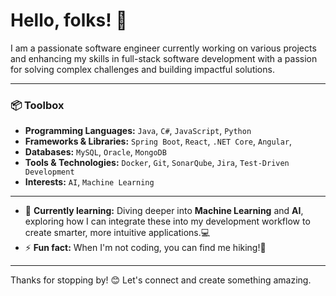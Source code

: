 # Hello, folks! 👋

I am a passionate software engineer currently working on various projects and enhancing my skills in full-stack software development with a passion for solving complex challenges and building impactful solutions.

---
### 📦 Toolbox
- **Programming Languages:** `Java`, `C#`, `JavaScript`, `Python`
- **Frameworks & Libraries:** `Spring Boot`, `React`, `.NET Core`, `Angular`, 
- **Databases:** `MySQL`, `Oracle`, `MongoDB`
- **Tools & Technologies:** `Docker`, `Git`, `SonarQube`, `Jira`, `Test-Driven Development`
- **Interests:** `AI`, `Machine Learning`

---
- 🌱 **Currently learning:** Diving deeper into **Machine Learning** and **AI**, exploring how I can integrate these into my development workflow to create smarter, more intuitive applications.💻
- ⚡ **Fun fact:** When I'm not coding, you can find me hiking!🌟

---
Thanks for stopping by! 😊 Let's connect and create something amazing.
